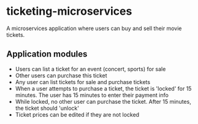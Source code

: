 # ticketing-microservices
A microservices application where users can buy and sell their movie tickets.

## Application modules
- Users can list a ticket for an event (concert, sports) for sale
- Other users can purchase this ticket
- Any user can list tickets for sale and purchase tickets
- When a user attempts to purchase a ticket, the ticket is 'locked' for 15 minutes. The user has 15 minutes to enter their payment info
- While locked, no other user can purchase the ticket. After 15 minutes, the ticket should 'unlock'
- Ticket prices can be edited if they are not locked
